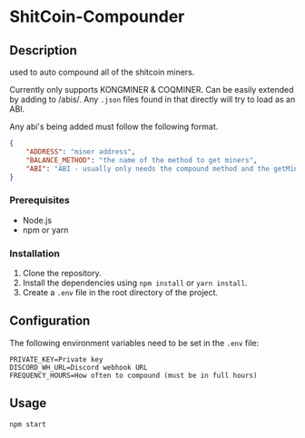 # ShitCoin-Compounder

## Description

used to auto compound all of the shitcoin miners.

Currently only supports KONGMINER & COQMINER. Can be easily extended by adding to /abis/. Any `.json` files found in that directly will try to load as an ABI.

Any abi's being added must follow the following format.

```JSON
{
    "ADDRESS": "miner address",
    "BALANCE_METHOD": "the name of the method to get miners",
    "ABI": "ABI - usually only needs the compound method and the getMiners method (this is usually different per contract)"
}
```

### Prerequisites

- Node.js
- npm or yarn

### Installation

1. Clone the repository.
2. Install the dependencies using `npm install` or `yarn install`.
3. Create a `.env` file in the root directory of the project.

## Configuration

The following environment variables need to be set in the `.env` file:

```
PRIVATE_KEY=Private key
DISCORD_WH_URL=Discord webhook URL
FREQUENCY_HOURS=How often to compound (must be in full hours)
```

## Usage

`npm start`